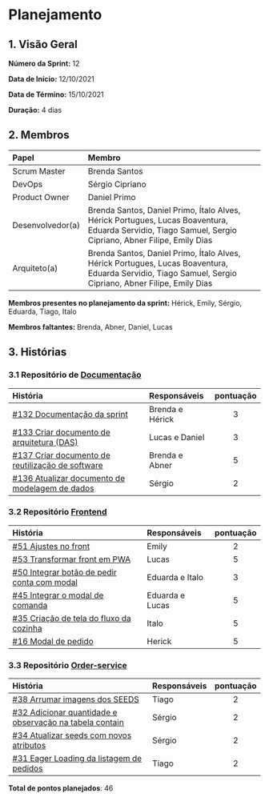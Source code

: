 # Planejamento

## 1. Visão Geral

**Número da Sprint:** 12

**Data de Início:** 12/10/2021

**Data de Término:** 15/10/2021

**Duração:** 4 dias

## 2. Membros
|      Papel       |          Membro            |
| :--------------  | :-----------------------   |
|    Scrum Master  |       Brenda Santos        |
|      DevOps      |      Sérgio Cipriano       |
|   Product Owner  |       Daniel Primo         |
| Desenvolvedor(a) |Brenda Santos, Daniel Primo, Ítalo Alves, Hérick Portugues, Lucas Boaventura, Eduarda Servidio, Tiago Samuel, Sergio Cipriano, Abner Filipe, Emily Dias |
|   Arquiteto(a)   |Brenda Santos, Daniel Primo, Ítalo Alves, Hérick Portugues, Lucas Boaventura, Eduarda Servidio, Tiago Samuel, Sergio Cipriano, Abner Filipe, Emily Dias| 

**Membros presentes no planejamento da sprint:** Hérick, Emily, Sérgio, Eduarda, Tiago, Italo

**Membros faltantes:** Brenda, Abner, Daniel, Lucas

## 3. Histórias

### 3.1 Repositório de [Documentação](https://github.com/UnBArqDsw2021-1/2021.1_G02_TaNaMesa_docs)
|  História  | Responsáveis  | pontuação | 
| :--------  | :-----------  | :-------: | 
| [#132 Documentação da sprint](https://github.com/UnBArqDsw2021-1/2021.1_G02_TaNaMesa_docs/issues/132) | Brenda e Hérick | 3 |
| [#133 Criar documento de arquitetura (DAS)](https://github.com/UnBArqDsw2021-1/2021.1_G02_TaNaMesa_docs/issues/133)  | Lucas e Daniel | 3 |
| [#137 Criar documento de reutilização de software](https://github.com/UnBArqDsw2021-1/2021.1_G02_TaNaMesa_docs/issues/137) | Brenda e Abner  | 5 |
| [#136 Atualizar documento de modelagem de dados](https://github.com/UnBArqDsw2021-1/2021.1_G02_TaNaMesa_docs/issues/136) | Sérgio | 2 |

### 3.2 Repositório [Frontend](https://github.com/UnBArqDsw2021-1/2021.1_G02_TaNaMesa_Frontend)
|  História  | Responsáveis  | pontuação | 
| :--------  | :-----------  | :-------: |
| [#51 Ajustes no front](https://github.com/UnBArqDsw2021-1/2021.1_G02_TaNaMesa_Frontend/issues/51) | Emily  | 2 |
| [#53 Transformar front em PWA](https://github.com/UnBArqDsw2021-1/2021.1_G02_TaNaMesa_Frontend/issues/53) | Lucas | 5 |
| [#50 Integrar botão de pedir conta com modal](https://github.com/UnBArqDsw2021-1/2021.1_G02_TaNaMesa_Frontend/issues/50)  | Eduarda e Italo |     3     |
| [#45 Integrar o modal de comanda](https://github.com/UnBArqDsw2021-1/2021.1_G02_TaNaMesa_Frontend/issues/45) | Eduarda e Lucas | 5 |
| [#35 Criação de tela do fluxo da cozinha](https://github.com/UnBArqDsw2021-1/2021.1_G02_TaNaMesa_Frontend/issues/35)| Italo | 5 |
| [#16 Modal de pedido](https://github.com/UnBArqDsw2021-1/2021.1_G02_TaNaMesa_Frontend/issues/16) | Herick | 5 |

### 3.3 Repositório [Order-service](https://github.com/UnBArqDsw2021-1/2021.1_G02_TaNaMesa_Order_Service)
|     História     |  Responsáveis   | pontuação | 
| :--------------  | :-------------  | :-------: | 
| [#38 Arrumar imagens dos SEEDS](https://github.com/UnBArqDsw2021-1/2021.1_G02_TaNaMesa_Order_Service/issues/38) | Tiago | 2 |
| [#32 Adicionar quantidade e observação na tabela contain](https://github.com/UnBArqDsw2021-1/2021.1_G02_TaNaMesa_Order_Service/issues/32) | Sérgio | 2 |
| [#34 Atualizar seeds com novos atributos](https://github.com/UnBArqDsw2021-1/2021.1_G02_TaNaMesa_Order_Service/issues/34) | Sérgio | 2 |
| [#31 Eager Loading da listagem de pedidos](https://github.com/UnBArqDsw2021-1/2021.1_G02_TaNaMesa_Order_Service/issues/31) | Tiago | 2 |

**Total de pontos planejados**: 46
